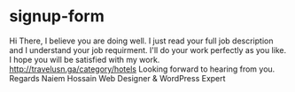 # signup-form
Hi There, I believe you are doing well. I just read your full job description and  I understand your job requirment. I'll do your work perfectly as you like. I hope you will be satisfied with my work.  http://travelusn.ga/category/hotels  Looking forward to hearing from you. Regards Naiem Hossain Web Designer &amp; WordPress Expert

